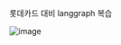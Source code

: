 롯데카드 대비 langgraph 복습

![image](https://github.com/user-attachments/assets/a81a72a8-86a0-4fd2-b69b-dc0942659f95)
